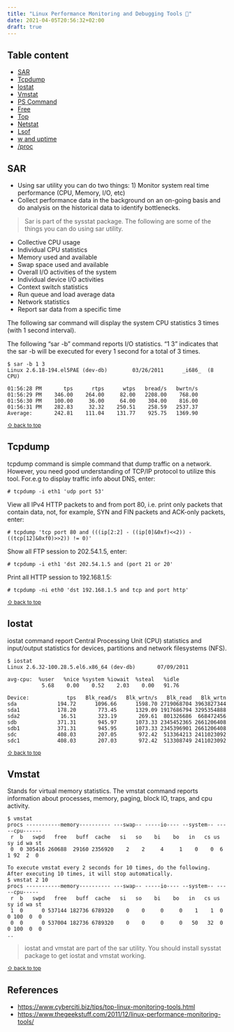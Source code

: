 ```yaml
---
title: "Linux Performance Monitoring and Debugging Tools 🔧"
date: 2021-04-05T20:56:32+02:00
draft: true
---
```



## Table content

- [SAR](#sar)
- [Tcpdump](#tcpdump)
- [Iostat](#iostat)
- [Vmstat](#vmstat)
- [PS Command](#ps-command)
- [Free](#free)
- [Top](#top)
- [Netstat](#netstat)
- [Lsof](#lsof)
- [w and uptime](#w-and-uptime)
- [/proc](#proc)

## SAR

- Using sar utility you can do two things: 1) Monitor system real time performance (CPU, Memory, I/O, etc) 
- Collect performance data in the background on an on-going basis and do analysis on the historical data to identify bottlenecks.

> Sar is part of the sysstat package. The following are some of the things you can do using sar utility.

- Collective CPU usage
- Individual CPU statistics
- Memory used and available
- Swap space used and available
- Overall I/O activities of the system
- Individual device I/O activities
- Context switch statistics
- Run queue and load average data
- Network statistics
- Report sar data from a specific time

The following sar command will display the system CPU statistics 3 times (with 1 second interval).

The following “sar -b” command reports I/O statistics. “1 3” indicates that the sar -b will be executed for every 1 second for a total of 3 times.

```
$ sar -b 1 3
Linux 2.6.18-194.el5PAE (dev-db)        03/26/2011      _i686_  (8 CPU)

01:56:28 PM       tps      rtps      wtps   bread/s   bwrtn/s
01:56:29 PM    346.00    264.00     82.00   2208.00    768.00
01:56:30 PM    100.00     36.00     64.00    304.00    816.00
01:56:31 PM    282.83     32.32    250.51    258.59   2537.37
Average:       242.81    111.04    131.77    925.75   1369.90
```

<sub>[⇧ back to top](#table-content)</sub>

## Tcpdump 

tcpdump command is simple command that dump traffic on a network. However, you need good understanding of TCP/IP protocol to utilize this tool. For.e.g to display traffic info about DNS, enter:

```
# tcpdump -i eth1 'udp port 53'
```

View all IPv4 HTTP packets to and from port 80, i.e. print only packets that contain data, not, for example, SYN and FIN packets and ACK-only packets, enter:

```
# tcpdump 'tcp port 80 and (((ip[2:2] - ((ip[0]&0xf)<<2)) - ((tcp[12]&0xf0)>>2)) != 0)'
```

Show all FTP session to 202.54.1.5, enter:
```
# tcpdump -i eth1 'dst 202.54.1.5 and (port 21 or 20'
```

Print all HTTP session to 192.168.1.5:
```
# tcpdump -ni eth0 'dst 192.168.1.5 and tcp and port http'
```

<sub>[⇧ back to top](#table-content)</sub>

## Iostat

iostat command report Central Processing Unit (CPU) statistics and input/output statistics for devices, partitions and network filesystems (NFS).

```
$ iostat
Linux 2.6.32-100.28.5.el6.x86_64 (dev-db)       07/09/2011

avg-cpu:  %user   %nice %system %iowait  %steal   %idle
           5.68    0.00    0.52    2.03    0.00   91.76

Device:            tps   Blk_read/s   Blk_wrtn/s   Blk_read   Blk_wrtn
sda             194.72      1096.66      1598.70 2719068704 3963827344
sda1            178.20       773.45      1329.09 1917686794 3295354888
sda2             16.51       323.19       269.61  801326686  668472456
sdb             371.31       945.97      1073.33 2345452365 2661206408
sdb1            371.31       945.95      1073.33 2345396901 2661206408
sdc             408.03       207.05       972.42  513364213 2411023092
sdc1            408.03       207.03       972.42  513308749 2411023092
```
<sub>[⇧ back to top](#table-content)</sub>

## Vmstat 

Stands for virtual memory statistics. The vmstat command reports information about processes, memory, paging, block IO, traps, and cpu activity.

```
$ vmstat
procs -----------memory---------- ---swap-- -----io---- --system-- -----cpu------
 r  b   swpd   free   buff  cache   si   so    bi    bo   in   cs us sy id wa st
 0  0 305416 260688  29160 2356920    2    2     4     1    0    0  6  1 92  2  0

To execute vmstat every 2 seconds for 10 times, do the following. After executing 10 times, it will stop automatically.
$ vmstat 2 10
procs -----------memory---------- ---swap-- -----io---- --system-- -----cpu-----
 r  b   swpd   free   buff  cache   si   so    bi    bo   in   cs us sy id wa st
 1  0      0 537144 182736 6789320    0    0     0     0    1    1  0  0 100  0  0
 0  0      0 537004 182736 6789320    0    0     0     0   50   32  0  0 100  0  0
..
```

> iostat and vmstat are part of the sar utility. You should install sysstat package to get iostat and vmstat working.

<sub>[⇧ back to top](#table-content)</sub>


## References
- https://www.cyberciti.biz/tips/top-linux-monitoring-tools.html
- https://www.thegeekstuff.com/2011/12/linux-performance-monitoring-tools/